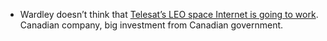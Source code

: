 - Wardley doesn’t think that [Telesat’s LEO space Internet is going to work](https://twitter.com/swardley/status/1379788175246262284). Canadian company, big investment from Canadian government. 

